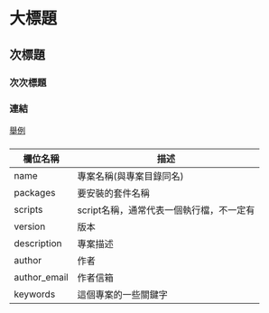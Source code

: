 # 大標題
## 次標題
### 次次標題

### 連結
[舉例](https://github.com/TsaiJeff1209)

###



| 欄位名稱 | 描述 |
|---|---|
| name | 專案名稱(與專案目錄同名) |
| packages | 要安裝的套件名稱 |
| scripts | script名稱，通常代表一個執行檔，不一定有 |
| version | 版本 |
| description | 專案描述 |
| author | 作者 |
| author_email | 作者信箱 |
| keywords | 這個專案的一些關鍵字 |
